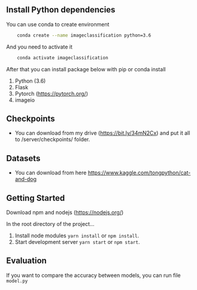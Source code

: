 ﻿## Install Python dependencies

You can use conda to create environment

```sh
    conda create --name imageclassification python=3.6
```

And you need to activate it

```sh
    conda activate imageclassification
```

After that you can install package below with pip or conda install

1. Python (3.6)
2. Flask
3. Pytorch (https://pytorch.org/)
4. imageio


## Checkpoints

-   You can download from my drive (https://bit.ly/34mN2Cx) and put it all to /server/checkpoints/ folder.


## Datasets

-   You can download from here https://www.kaggle.com/tongpython/cat-and-dog


## Getting Started

Download npm and nodejs (https://nodejs.org/)

In the root directory of the project...

1. Install node modules `yarn install` or `npm install`.
2. Start development server `yarn start` or `npm start`.


## Evaluation

If you want to compare the accuracy between models, you can run file `model.py`